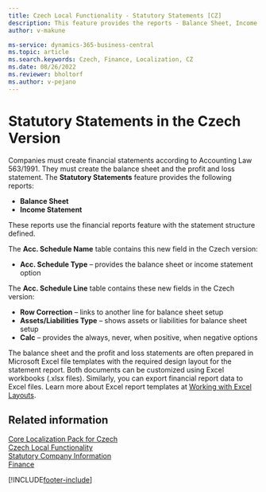 ```yaml
---
title: Czech Local Functionality - Statutory Statements [CZ]
description: This feature provides the reports - Balance Sheet, Income Statement.
author: v-makune

ms-service: dynamics-365-business-central
ms.topic: article
ms.search.keywords: Czech, Finance, Localization, CZ
ms.date: 08/26/2022
ms.reviewer: bholtorf
ms.author: v-pejano
---
```


# Statutory Statements in the Czech Version

Companies must create financial statements according to Accounting Law 563/1991. They must create the balance sheet and the profit and loss statement. The **Statutory Statements** feature provides the following reports:

- **Balance Sheet**
- **Income Statement**

These reports use the financial reports feature with the statement structure defined.

The **Acc. Schedule Name** table contains this new field in the Czech version:

- **Acc. Schedule Type** – provides the balance sheet or income statement option

The **Acc. Schedule Line** table contains these new fields in the Czech version:

- **Row Correction** – links to another line for balance sheet setup
- **Assets/Liabilities Type** – shows assets or liabilities for balance sheet setup
- **Calc** – provides the always, never, when positive, when negative options

The balance sheet and the profit and loss statements are often prepared in Microsoft Excel file templates with the required design layout for the statement report. Both documents can be customized using Excel workbooks (.xlsx files). Similarly, you can export financial report data to Excel files. Learn more about Excel report templates at [Working with Excel Layouts](../../ui-excel-report-layouts.md).

## Related information

[Core Localization Pack for Czech](ui-extensions-core-localization-pack-cz.md)  
[Czech Local Functionality](czech-local-functionality.md)  
[Statutory Company Information](statutory-company-information.md)  
[Finance](../../finance.md)  

[!INCLUDE[footer-include](../../includes/footer-banner.md)]
